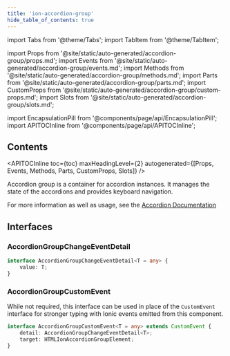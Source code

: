 ```yaml
---
title: 'ion-accordion-group'
hide_table_of_contents: true
---
```


import Tabs from '@theme/Tabs';
import TabItem from '@theme/TabItem';

import Props from '@site/static/auto-generated/accordion-group/props.md';
import Events from '@site/static/auto-generated/accordion-group/events.md';
import Methods from '@site/static/auto-generated/accordion-group/methods.md';
import Parts from '@site/static/auto-generated/accordion-group/parts.md';
import CustomProps from '@site/static/auto-generated/accordion-group/custom-props.md';
import Slots from '@site/static/auto-generated/accordion-group/slots.md';

import EncapsulationPill from '@components/page/api/EncapsulationPill';
import APITOCInline from '@components/page/api/APITOCInline';

<EncapsulationPill type="shadow" />

<h2 className="table-of-contents__title">Contents</h2>

<APITOCInline
toc={toc}
maxHeadingLevel={2}
autogenerated={[Props, Events, Methods, Parts, CustomProps, Slots]}
/>

Accordion group is a container for accordion instances. It manages the state of the accordions and provides keyboard navigation.

For more information as well as usage, see the [Accordion Documentation](./accordion)

## Interfaces

### AccordionGroupChangeEventDetail

```typescript
interface AccordionGroupChangeEventDetail<T = any> {
	value: T;
}
```

### AccordionGroupCustomEvent

While not required, this interface can be used in place of the `CustomEvent` interface for stronger typing with Ionic events emitted from this component.

```typescript
interface AccordionGroupCustomEvent<T = any> extends CustomEvent {
	detail: AccordionGroupChangeEventDetail<T>;
	target: HTMLIonAccordionGroupElement;
}
```

<Props />
<Events />
<Methods />
<Parts />
<CustomProps />
<Slots />
